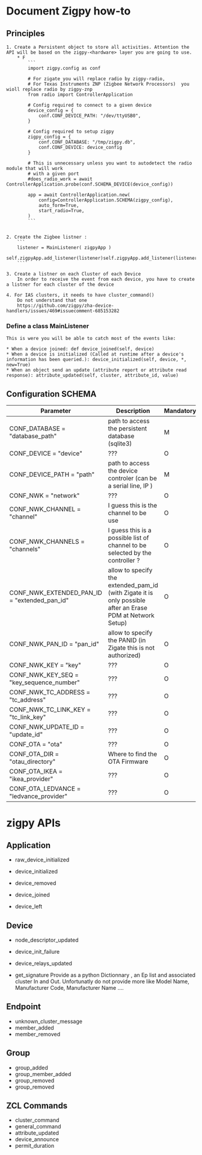 # Document Zigpy how-to

## Principles

    1. Create a Persistent object to store all activities. Attention the API will be based on the zigpy-<hardware> layer you are going to use.
        * F
            ```
            import zigpy.config as conf

            # For zigate you will replace radio by zigpy-radio, 
            # For Texas Instruments ZNP (Zigbee Network Processors)  you wioll replace radio by zigpy-znp
            from radio import ControllerApplication

            # Config required to connect to a given device
            device_config = {
                conf.CONF_DEVICE_PATH: "/dev/ttyUSB0",
            }

            # Config required to setup zigpy
            zigpy_config = {
                conf.CONF_DATABASE: "/tmp/zigpy.db",
                conf.CONF_DEVICE: device_config
            }

            # This is unnecessary unless you want to autodetect the radio module that will work
            # with a given port
            #does_radio_work = await ControllerApplication.probe(conf.SCHEMA_DEVICE(device_config))

            app = await ControllerApplication.new(
                config=ControllerApplication.SCHEMA(zigpy_config),
                auto_form=True,
                start_radio=True,
            )
            ```


    2. Create the Zigbee listner : 
        ```
        listener = MainListener( zigpyApp )
        self.zigpyApp.add_listener(listener)self.zigpyApp.add_listener(listener)
        ````

    3. Create a listner on each Cluster of each Device
        In order to receive the event from each device, you have to create a listner for each cluster of the device

    4. For IAS clusters, it needs to have cluster_command()
        Do not understand that one
        https://github.com/zigpy/zha-device-handlers/issues/469#issuecomment-685153282

### Define a class MainListener

    This is were you will be able to catch most of the events like:

    * When a device joined: def device_joined(self, device)
    * When a device is initialized (Called at runtime after a device's information has been queried.): device_initialized(self, device, *, new=True)
    * When an object send an update (attribute report or attribute read response): attribute_updated(self, cluster, attribute_id, value)

## Configuration SCHEMA

| Parameter                                    | Description                                                     | Mandatory/Optional |
| --------                                     | -----------                                                     | ------------------ |
| CONF_DATABASE = "database_path"              |  path to access the persistent database (sqlite3)               | M |
| CONF_DEVICE = "device"                       |  ???                                                            | O |
| CONF_DEVICE_PATH = "path"                    | path to access the device controler (can be a serial line, IP ) | M |
| CONF_NWK = "network"                         |  ???                                                            | O |
| CONF_NWK_CHANNEL = "channel"                 | I guess this is the channel to be use                           | O |
| CONF_NWK_CHANNELS = "channels"               | I guess this is a possible list of channel to be selected by the controller ? | O |
| CONF_NWK_EXTENDED_PAN_ID = "extended_pan_id" | allow to specify the extended_pam_id (with Zigate it is only possible after an Erase PDM at Network Setup) | O |
| CONF_NWK_PAN_ID = "pan_id"                   | allow to specify the PANID (in Zigate this is not authorized)   | O |
| CONF_NWK_KEY = "key"                         | ???                                                             | O |
| CONF_NWK_KEY_SEQ = "key_sequence_number"     | ???                                                             | O |
| CONF_NWK_TC_ADDRESS = "tc_address"           | ???                                                             | O |
| CONF_NWK_TC_LINK_KEY = "tc_link_key"         |  ???                                                            | O |
| CONF_NWK_UPDATE_ID = "update_id"             |  ???                                                            | O |
| CONF_OTA = "ota"                             |  ???                                                            | O |
| CONF_OTA_DIR = "otau_directory"              |  Where to find the OTA Firmware                                 | O |
| CONF_OTA_IKEA = "ikea_provider"              |  ???                                                            | O |
| CONF_OTA_LEDVANCE = "ledvance_provider"      | ???                                                             | O |


# zigpy APIs

## Application

* raw_device_initialized
* device_initialized

* device_removed
* device_joined
* device_left

## Device

* node_descriptor_updated
* device_init_failure
* device_relays_updated

* get_signature
  Provide as a python Dictionnary , an Ep list and associated cluster In and Out. Unfortunatly do not provide more like Model Name, Manufacturer Code, Manufacturer Name ....
  

## Endpoint

* unknown_cluster_message
* member_added
* member_removed

## Group

* group_added
* group_member_added
* group_removed
* group_removed

## ZCL Commands

* cluster_command
* general_command
* attribute_updated
* device_announce
* permit_duration
